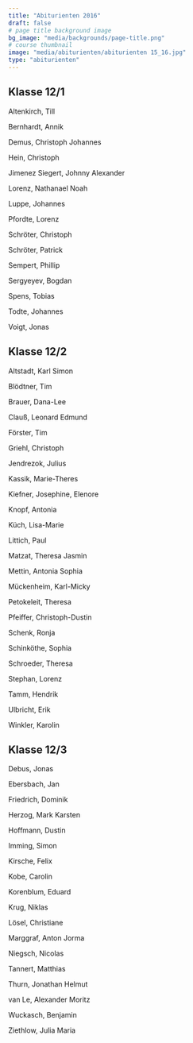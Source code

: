 ```yaml
---
title: "Abiturienten 2016"
draft: false
# page title background image
bg_image: "media/backgrounds/page-title.png"
# course thumbnail
image: "media/abiturienten/abiturienten 15_16.jpg"
type: "abiturienten"
---
```


## Klasse 12/1

Altenkirch, Till

Bernhardt, Annik

Demus, Christoph Johannes

Hein, Christoph

Jimenez Siegert, Johnny Alexander

Lorenz, Nathanael Noah

Luppe, Johannes

Pfordte, Lorenz

Schröter, Christoph

Schröter, Patrick

Sempert, Phillip

Sergyeyev, Bogdan

Spens, Tobias

Todte, Johannes

Voigt, Jonas

## Klasse 12/2

Altstadt, Karl Simon

Blödtner, Tim

Brauer, Dana-Lee

Clauß, Leonard Edmund

Förster, Tim

Griehl, Christoph

Jendrezok, Julius

Kassik, Marie-Theres

Kiefner, Josephine, Elenore

Knopf, Antonia

Küch, Lisa-Marie

Littich, Paul

Matzat, Theresa Jasmin

Mettin, Antonia Sophia

Mückenheim, Karl-Micky

Petokeleit, Theresa

Pfeiffer, Christoph-Dustin

Schenk, Ronja

Schinköthe, Sophia

Schroeder, Theresa

Stephan, Lorenz

Tamm, Hendrik

Ulbricht, Erik

Winkler, Karolin

## Klasse 12/3

Debus, Jonas

Ebersbach, Jan

Friedrich, Dominik

Herzog, Mark Karsten

Hoffmann, Dustin

Imming, Simon

Kirsche, Felix

Kobe, Carolin

Korenblum, Eduard

Krug, Niklas

Lösel, Christiane

Marggraf, Anton Jorma

Niegsch, Nicolas

Tannert, Matthias

Thurn, Jonathan Helmut

van Le, Alexander Moritz

Wuckasch, Benjamin

Ziethlow, Julia Maria
